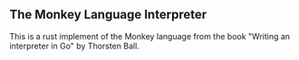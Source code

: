 ## The Monkey Language Interpreter

This is a rust implement of the Monkey language from the book "Writing an interpreter in Go" by
Thorsten Ball.
